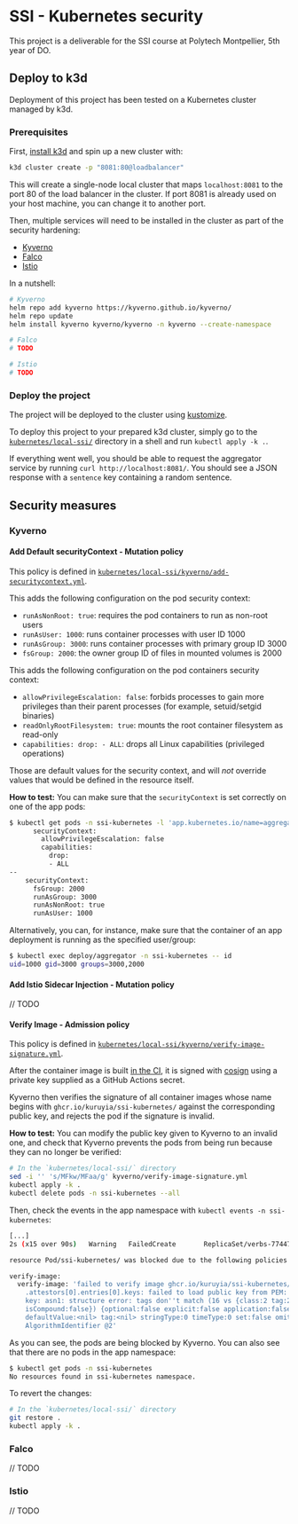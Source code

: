 # SSI - Kubernetes security

This project is a deliverable for the SSI course at Polytech Montpellier, 5th
year of DO.

## Deploy to k3d

Deployment of this project has been tested on a Kubernetes cluster managed by
k3d.

### Prerequisites

First, [install k3d](https://k3d.io/stable/#installation) and spin up a new
cluster with:

```sh
k3d cluster create -p "8081:80@loadbalancer"
```

This will create a single-node local cluster that maps `localhost:8081` to the
port 80 of the load balancer in the cluster. If port 8081 is already used on
your host machine, you can change it to another port.

Then, multiple services will need to be installed in the cluster as part of the
security hardening:

- [Kyverno](https://kyverno.io/docs/installation/methods/)
- [Falco](https://falco.org/docs/getting-started/falco-kubernetes-quickstart/)
- [Istio](https://istio.io/latest/docs/setup/install/helm/) 

In a nutshell:

```sh
# Kyverno
helm repo add kyverno https://kyverno.github.io/kyverno/
helm repo update
helm install kyverno kyverno/kyverno -n kyverno --create-namespace

# Falco
# TODO

# Istio
# TODO
```

### Deploy the project

The project will be deployed to the cluster using
[kustomize](https://kustomize.io/).

To deploy this project to your prepared k3d cluster, simply go to the
[`kubernetes/local-ssi/`](./kubernetes/local-ssi) directory in a shell and run
`kubectl apply -k .`.

If everything went well, you should be able to request the aggregator service
by running `curl http://localhost:8081/`. You should see a JSON response with a
`sentence` key containing a random sentence.

## Security measures

### Kyverno

#### Add Default securityContext - Mutation policy

This policy is defined in
[`kubernetes/local-ssi/kyverno/add-securitycontext.yml`](kubernetes/local-ssi/kyverno/add-securitycontext.yml).

This adds the following configuration on the pod security context:
- `runAsNonRoot: true`: requires the pod containers to run as non-root users
- `runAsUser: 1000`: runs container processes with user ID 1000
- `runAsGroup: 3000`: runs container processes with primary group ID 3000
- `fsGroup: 2000`: the owner group ID of files in mounted volumes is 2000

This adds the following configuration on the pod containers security context:
- `allowPrivilegeEscalation: false`: forbids processes to gain more privileges
  than their parent processes (for example, setuid/setgid binaries)
- `readOnlyRootFilesystem: true`: mounts the root container filesystem as
  read-only
- `capabilities: drop: - ALL`: drops all Linux capabilities (privileged
  operations)

Those are default values for the security context, and will _not_ override
values that would be defined in the resource itself.

**How to test:** You can make sure that the `securityContext` is set correctly
on one of the app pods:

```sh
$ kubectl get pods -n ssi-kubernetes -l 'app.kubernetes.io/name=aggregator' -o yaml | grep -A 4 securityContext
      securityContext:
        allowPrivilegeEscalation: false
        capabilities:
          drop:
          - ALL
--
    securityContext:
      fsGroup: 2000
      runAsGroup: 3000
      runAsNonRoot: true
      runAsUser: 1000
```

Alternatively, you can, for instance, make sure that the container of an app
deployment is running as the specified user/group:

```sh
$ kubectl exec deploy/aggregator -n ssi-kubernetes -- id
uid=1000 gid=3000 groups=3000,2000
```

#### Add Istio Sidecar Injection - Mutation policy

// TODO

#### Verify Image - Admission policy

This policy is defined in
[`kubernetes/local-ssi/kyverno/verify-image-signature.yml`](kubernetes/local-ssi/kyverno/verify-image-signature.yml).

After the container image is built [in the
CI](https://github.com/Kuruyia/ssi-kubernetes/blob/2196e44dff3e865d02c3c52d6820814080ecb5aa/.github/workflows/on_push_main.yml#L94-L105),
it is signed with [cosign](https://github.com/sigstore/cosign) using a private
key supplied as a GitHub Actions secret.

Kyverno then verifies the signature of all container images whose name begins
with `ghcr.io/kuruyia/ssi-kubernetes/` against the corresponding public key,
and rejects the pod if the signature is invalid.

**How to test:** You can modify the public key given to Kyverno to an invalid
one, and check that Kyverno prevents the pods from being run because they can
no longer be verified:

```sh
# In the `kubernetes/local-ssi/` directory
sed -i '' 's/MFkw/MFaa/g' kyverno/verify-image-signature.yml
kubectl apply -k .
kubectl delete pods -n ssi-kubernetes --all
```

Then, check the events in the app namespace with `kubectl events -n
ssi-kubernetes`:

```sh
[...]
2s (x15 over 90s)   Warning   FailedCreate       ReplicaSet/verbs-774478894f        Error creating: admission webhook "mutate.kyverno.svc-fail" denied the request: 

resource Pod/ssi-kubernetes/ was blocked due to the following policies 

verify-image:
  verify-image: 'failed to verify image ghcr.io/kuruyia/ssi-kubernetes/words:latest:
    .attestors[0].entries[0].keys: failed to load public key from PEM: pem to public
    key: asn1: structure error: tags don''t match (16 vs {class:2 tag:26 length:19
    isCompound:false}) {optional:false explicit:false application:false private:false
    defaultValue:<nil> tag:<nil> stringType:0 timeType:0 set:false omitEmpty:false}
    AlgorithmIdentifier @2'
```

As you can see, the pods are being blocked by Kyverno. You can also see that
there are no pods in the app namespace:

```sh
$ kubectl get pods -n ssi-kubernetes
No resources found in ssi-kubernetes namespace.
```

To revert the changes:

```sh
# In the `kubernetes/local-ssi/` directory
git restore .
kubectl apply -k .
```

### Falco

// TODO

### Istio

// TODO
